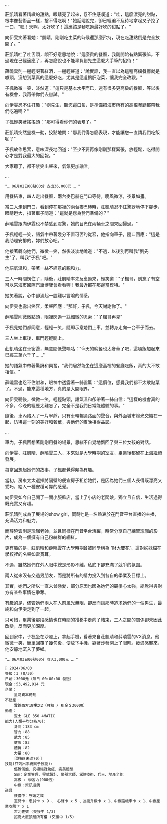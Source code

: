 
...

莊凱晴看著精緻的甜點，眼睛亮了起來，忍不住感嘆道："哇，這麼漂亮的甜點，根本像藝術品一樣，捨不得吃啊！"她話剛說完，卻已經迫不及待地拿起叉子挖了一口，"嗯！天啊，太好吃了！這應該是我吃過最好吃的甜點了。"

向伊雯笑著看她："凱晴，剛剛吃主菜的時候還那麼矜持，現在吃甜點倒是完全放開了。"

莊凱晴吐了吐舌頭，頗不好意思地說："這麼貴的餐廳，我剛開始有點緊張嘛。不過現在已經適應了，再怎麼說也不能辜負劉先生這麼大手筆的招待！"

薛曉雲則一邊輕啜著紅酒，一邊輕聲道："說實話，我一直以為這種高檔餐廳就是噱頭，沒想到菜真的這麼好吃，尤其是這道鵝肝泡菜，讓我完全改觀。"

子楓微微一笑，淡然道："這只是基本水平而已，還有很多更高級的餐廳，等以後有機會，我再帶你們去嘗試。"

向伊雯忍不住打趣："劉先生，聽您這口氣，是準備把海市所有的高檔餐廳都帶我們吃遍嗎？"

子楓輕笑著搖搖頭："那可得看你們的表現了。"

莊凱晴突然靈機一動，狡黠地問："那我們得怎麼表現，才能讓您一直請我們吃飯呢？"

子楓故作思索，意味深長地回道："至少不要再像剛剛那樣緊張，放輕鬆，吃得開心才是對我最大的回報。"

大家聽了，都不禁笑出聲來，氣氛更加融洽。

...

`"… 06月02日00點00分 支出36,000元 … "`

用餐結束，四人走出餐廳，兩台麥巴赫在門口等待，晚風微涼，夜景如畫。

當三人走到門口，看到停在那裡的兩台麥巴赫時，莊凱晴忍不住驚訝地停下腳步，眼睛瞪大，指著車子問道："這就是您為我們準備的？"

薛曉雲跟向伊雯也不禁感到震驚，她的目光在兩輛車之間來回掃過。"

子楓輕輕一笑，語氣中帶著幾分不置可否的從容，他指向車子，隨口回應："這是我助理安排的，妳們放心吧。"  

他接著轉向她們，微微一笑，然後淡淡地說道："不過，以後別再叫我"劉先生"了，叫我"子楓"吧。"

他語氣溫和，帶著一絲不經意的親和力。

三人一時間愣住了，隨後，莊凱晴率先反應過來，輕笑道："子楓哥，別忘了有空可以來海市國際汽車博覽會看看喔！我最近都在那邊當模特。"

她笑著說，心中卻涌起一股難以言喻的情感。

向伊雯也露出笑容，柔聲回應："那好，子楓，今天謝謝你了。"

薛曉雲則微微點頭，眼裡閃過一絲細微的思索："子楓哥再見"

子楓見她們都同意，輕輕一笑，隨即示意她們上車，並轉身走向一台車子而去。

三人坐上車後，車門輕輕關上。

莊凱晴坐在車窗邊，無意間低聲嘀咕："今天的晚餐也太奢華了吧，這頓飯加起來已經三萬六千了……"

她的語氣中帶著驚訝和興奮，"我們居然能坐在這麼高檔的餐廳吃飯，真的太不敢相信。"

薛曉雲也忍不住附和，眼神中透露著一絲震驚："這價位，感覺我們都不太敢點菜了。不過，能來這種地方，真的是大開眼界。"

向伊雯聽後，微微一笑，輕輕點頭，語氣溫和卻帶著一絲自信："這樣的機會真的不多，今晚的經歷太難忘了，完全不是我們日常能體驗的事。"

隨後，車內陷入了一片寧靜，只有車輪輾過路面的聲音，與外面城市燈光交織在一起，彷彿這一刻的美好和奢華，與他們的夜晚相得益彰。

...

車內，子楓回想著剛剛用餐的場景，思緒不自覺地飄回了與三位女孩的對話。

向伊雯、莊凱晴、薛曉雲三人，本來就是大學時期的室友，畢業後都留在上海繼續發展。

每當回想起她們的故事，子楓都覺得頗為有趣。

當初，房東太太選擇將隔壁的便宜房子租給她們，是因為她們三個人長得既漂亮又乖巧，給人一種安穩可靠的感覺。

向伊雯如今自己開了一間小服飾店，當上了小店的老闆娘，獨立且自信，生活過得既充實又有趣。

莊凱晴則成為了展場的show girl，同時也是一名熱衷於在鬥音平台直播的主播，充滿活力和魅力。

而薛曉雲則是瑜珈老師，並且同樣在鬥音平台活躍，時常分享自己練習瑜珈的影片，成為一個擁有自己粉絲群的網紅。

更有趣的是，莊凱晴和薛曉雲在大學時期曾被同學稱為 '財大雙花'，這對姊妹檔在學校裡的名聲如雷貫耳。

不過，雖然她們在外人眼中總是形影不離，私底下卻充滿了競爭的氛圍。

兩人從來沒有交過男朋友，而是將所有的精力投入到各自的學業及目標上。

其實，她們之所以一直未曾戀愛，部分原因也因為她們的競爭心太強，總覺得與對方有某些事情在爭奪。

有趣的是，儘管她們兩人在人前風光無限，卻反而讓那時追求她們的一個男生，最終和向伊雯走到了一起。

只可惜，畢業後那段感情也在時間的推移中走向了結束，三人之間的關係卻未因此改變，反而更加深厚。

回到家中，子楓坐在沙發上，拿起手機，看著來自莊凱晴和薛曉雲的VX消息。他微微一笑，簡單回覆了幾句後，便放下手機，靠著沙發閉上了眼睛。疲憊感襲來，他安靜地沉入了夢鄉。


`"… 06月03日00點00分 收入3,000元 … "`

```
📰 2024/06/03
等級：3 (0/30)
日薪：3000元（每日 00:00:00 發送）
現金：53,492,914 元
企業：
    星河資本總裁
不動產：
    雲錦西方18樓之2（月租 / 租金＄30000）
動產：
    賓士 GLE 350 4MATIC
能力(人類平均分為70):
    身高：183 cm
    智力：88
    武力：85
    健康：83
    體質：82
    力量：80
    [詳細(未滿70)]
技能(只列出系統賦予技能):
    優雅儀態、究極絕對免疫、完美體態
    S級：企業管理、程式設計、樂器大師、駕駛技術、兵王、地產全能
    高級 : 學習力(900倍)
    中級：資訊透鏡
道具
    裝備中：守護之戒
    道具卡：忠誠卡 x 9 、 心聲卡 x 5 、技能升級卡 x 1、中級隨機車卡 x 1、中級產業收購卡 x 1
    古北壹號 (交接中 1/3)
    招商大廈頂層所有權 (交接中 1/5)
```



